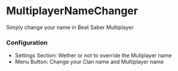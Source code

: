 # MultiplayerNameChanger
Simply change your name in Beat Saber Multiplayer

### Configuration
* Settings Section: Wether or not to override the Muliplayer name
* Menu Button: Change your Clan name and Multiplayer name
